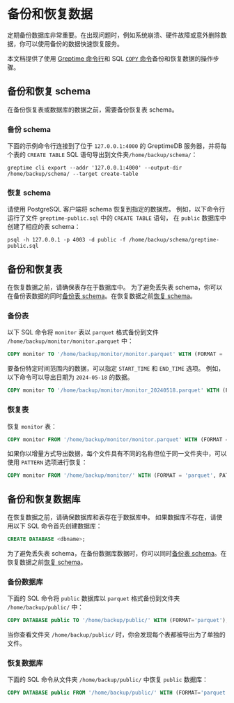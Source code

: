 # 备份和恢复数据

定期备份数据库非常重要。在出现问题时，例如系统崩溃、硬件故障或意外删除数据，你可以使用备份的数据快速恢复服务。

本文档提供了使用 [Greptime 命令行](/reference/command-lines.md)和 SQL [`COPY` 命令](/reference/sql/copy.md)备份和恢复数据的操作步骤。

## 备份和恢复 schema

在备份恢复表或数据库的数据之前，需要备份恢复表 schema。

### 备份 schema

下面的示例命令行连接到了位于 `127.0.0.1:4000` 的 GreptimeDB 服务器，并将每个表的 `CREATE TABLE` SQL 语句导出到文件夹`/home/backup/schema/`：

```shell
greptime cli export --addr '127.0.0.1:4000' --output-dir /home/backup/schema/ --target create-table
```

### 恢复 schema

请使用 PostgreSQL 客户端将 schema 恢复到指定的数据库。
例如，以下命令行运行了文件 `greptime-public.sql` 中的 `CREATE TABLE` 语句，
在 `public` 数据库中创建了相应的表 schema：

```shell
psql -h 127.0.0.1 -p 4003 -d public -f /home/backup/schema/greptime-public.sql
```

## 备份和恢复表

在恢复数据之前，请确保表存在于数据库中。
为了避免丢失表 schema，你可以在备份表数据的同时[备份表 schema](#备份-schema)。在恢复数据之前[恢复 schema](#恢复-schema)。

### 备份表

以下 SQL 命令将 `monitor` 表以 `parquet` 格式备份到文件 `/home/backup/monitor/monitor.parquet` 中：

```sql
COPY monitor TO '/home/backup/monitor/monitor.parquet' WITH (FORMAT = 'parquet');
```

要备份特定时间范围内的数据，可以指定 `START_TIME` 和 `END_TIME` 选项。
例如，以下命令可以导出日期为 `2024-05-18` 的数据。

```sql
COPY monitor TO '/home/backup/monitor/monitor_20240518.parquet' WITH (FORMAT = 'parquet', START_TIME='2024-05-18 00:00:00', END_TIME='2024-05-19 00:00:00');
```

### 恢复表

恢复 `monitor` 表：

```sql
COPY monitor FROM '/home/backup/monitor/monitor.parquet' WITH (FORMAT = 'parquet');
```

如果你以增量方式导出数据，每个文件具有不同的名称但位于同一文件夹中，可以使用 `PATTERN` 选项进行恢复：

```sql
COPY monitor FROM '/home/backup/monitor/' WITH (FORMAT = 'parquet', PATTERN = '.*parquet');
```

## 备份和恢复数据库

在恢复数据之前，请确保数据库和表存在于数据库中。
如果数据库不存在，请使用以下 SQL 命令首先创建数据库：

```sql
CREATE DATABASE <dbname>;
```

为了避免丢失表 schema，在备份数据库数据时，你可以同时[备份表 schema](#备份-schema)。在恢复数据之前[恢复 schema](#恢复-schema)。

### 备份数据库

下面的 SQL 命令将 `public` 数据库以 `parquet` 格式备份到文件夹 `/home/backup/public/` 中：

```sql
COPY DATABASE public TO '/home/backup/public/' WITH (FORMAT='parquet');
```

当你查看文件夹 `/home/backup/public/` 时，你会发现每个表都被导出为了单独的文件。

### 恢复数据库

下面的 SQL 命令从文件夹 `/home/backup/public/` 中恢复 `public` 数据库：

```sql
COPY DATABASE public FROM '/home/backup/public/' WITH (FORMAT='parquet');
```
